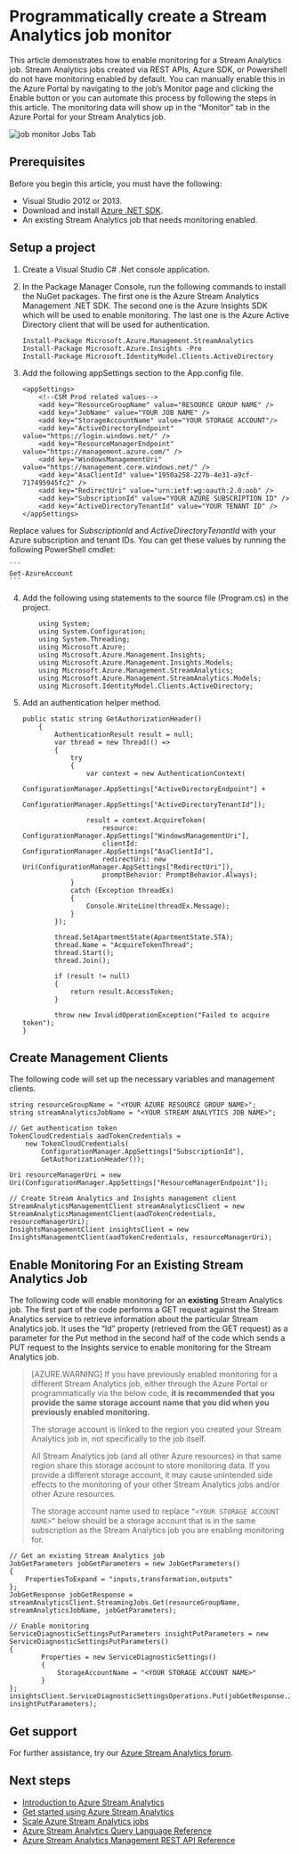 <properties 
	pageTitle="programmatically Monitor jobs on Stream Analytics | Microsoft Azure" 
	description="Learn how to programmatically monitor Stream Analytics jobs created via REST APIs, Azure SDK, or Powershell."
	keywords=".net monitor, job monitor, monitoring app"
	services="stream-analytics" 
	documentationCenter="" 
	authors="jeffstokes72" 
	manager="jhubbard" 
	editor="cgronlun"/>

<tags 
	ms.service="stream-analytics" 
	ms.devlang="na" 
	ms.topic="article" 
	ms.tgt_pltfrm="na" 
	ms.workload="data-services" 
	ms.date="09/26/2016" 
	ms.author="jeffstok"/>


# Programmatically create a Stream Analytics job monitor
 This article demonstrates how to enable monitoring for a Stream Analytics job. Stream Analytics jobs created via REST APIs, Azure SDK, or Powershell do not have monitoring enabled by default.  You can manually enable this in the Azure Portal by navigating to the job’s Monitor page and clicking the Enable button or you can automate this process by following the steps in this article. The monitoring data will show up in the “Monitor” tab in the Azure Portal for your Stream Analytics job.

![job monitor Jobs Tab](./media/stream-analytics-monitor-jobs/stream-analytics-monitor-jobs-tab.png)

## Prerequisites
Before you begin this article, you must have the following:

- Visual Studio 2012 or 2013.
- Download and install [Azure .NET SDK](https://azure.microsoft.com/downloads/).
- An existing Stream Analytics job that needs monitoring enabled.

## Setup a project

1.	Create a Visual Studio C# .Net console application.
2.	In the Package Manager Console, run the following commands to install the NuGet packages. The first one is the Azure Stream Analytics Management .NET SDK. The second one is the Azure Insights SDK which will be used to enable monitoring. The last one is the Azure Active Directory client that will be used for authentication.

    ```
    Install-Package Microsoft.Azure.Management.StreamAnalytics
    Install-Package Microsoft.Azure.Insights -Pre
    Install-Package Microsoft.IdentityModel.Clients.ActiveDirectory
    ```

3.	Add the following appSettings section to the App.config file.

    ```
    <appSettings>
    	<!--CSM Prod related values-->
    	<add key="ResourceGroupName" value="RESOURCE GROUP NAME" />
    	<add key="JobName" value="YOUR JOB NAME" />
    	<add key="StorageAccountName" value="YOUR STORAGE ACCOUNT"/>
    	<add key="ActiveDirectoryEndpoint" value="https://login.windows.net/" />
    	<add key="ResourceManagerEndpoint" value="https://management.azure.com/" />
    	<add key="WindowsManagementUri" value="https://management.core.windows.net/" />
    	<add key="AsaClientId" value="1950a258-227b-4e31-a9cf-717495945fc2" />
    	<add key="RedirectUri" value="urn:ietf:wg:oauth:2.0:oob" />
    	<add key="SubscriptionId" value="YOUR AZURE SUBSCRIPTION ID" />
    	<add key="ActiveDirectoryTenantId" value="YOUR TENANT ID" />
    </appSettings>
	```
Replace values for *SubscriptionId* and *ActiveDirectoryTenantId* with your Azure subscription and tenant IDs. You can get these values by running the following PowerShell cmdlet:

    ```
    Get-AzureAccount
    ```
4.	Add the following using statements to the source file (Program.cs) in the project. 

    ```
        using System;
        using System.Configuration;
        using System.Threading;
        using Microsoft.Azure;
        using Microsoft.Azure.Management.Insights;
        using Microsoft.Azure.Management.Insights.Models;
        using Microsoft.Azure.Management.StreamAnalytics;
        using Microsoft.Azure.Management.StreamAnalytics.Models;
        using Microsoft.IdentityModel.Clients.ActiveDirectory;
    ```
5.	Add an authentication helper method.

        public static string GetAuthorizationHeader()
        	{
        		AuthenticationResult result = null;
        		var thread = new Thread(() =>
        		{
        			try
        			{
            			var context = new AuthenticationContext(
                			ConfigurationManager.AppSettings["ActiveDirectoryEndpoint"] +
                			ConfigurationManager.AppSettings["ActiveDirectoryTenantId"]);

            			result = context.AcquireToken(
                			resource: ConfigurationManager.AppSettings["WindowsManagementUri"],
                			clientId: ConfigurationManager.AppSettings["AsaClientId"],
                			redirectUri: new Uri(ConfigurationManager.AppSettings["RedirectUri"]),
                			promptBehavior: PromptBehavior.Always);
        			}
        			catch (Exception threadEx)
        			{
            			Console.WriteLine(threadEx.Message);
        			}
    			});

    			thread.SetApartmentState(ApartmentState.STA);
    			thread.Name = "AcquireTokenThread";
    			thread.Start();
    			thread.Join();

    			if (result != null)
    			{
        			return result.AccessToken;
    			}

    			throw new InvalidOperationException("Failed to acquire token");
        }

## Create Management Clients
The following code will set up the necessary variables and management clients.

    string resourceGroupName = "<YOUR AZURE RESOURCE GROUP NAME>";
    string streamAnalyticsJobName = "<YOUR STREAM ANALYTICS JOB NAME>";

    // Get authentication token
    TokenCloudCredentials aadTokenCredentials =
    	new TokenCloudCredentials(
    		ConfigurationManager.AppSettings["SubscriptionId"],
    		GetAuthorizationHeader());

    Uri resourceManagerUri = new
    Uri(ConfigurationManager.AppSettings["ResourceManagerEndpoint"]);

    // Create Stream Analytics and Insights management client
    StreamAnalyticsManagementClient streamAnalyticsClient = new
    StreamAnalyticsManagementClient(aadTokenCredentials, resourceManagerUri);
    InsightsManagementClient insightsClient = new
    InsightsManagementClient(aadTokenCredentials, resourceManagerUri);

## Enable Monitoring For an Existing Stream Analytics Job

The following code will enable monitoring for an **existing** Stream Analytics job. The first part of the code performs a GET request against the Stream Analytics service to retrieve information about the particular Stream Analytics job. It uses the “Id” property (retrieved from the GET request) as a parameter for the Put method in the second half of the code which sends a PUT request to the Insights service to enable monitoring for the Stream Analytics job.

> [AZURE.WARNING]
> If you have previously enabled monitoring for a different Stream Analytics job, either through the Azure Portal or programmatically via the below code, **it is recommended that you provide the same storage account name that you did when you previously enabled monitoring.**
> 
> The storage account is linked to the region you created your Stream Analytics job in, not specifically to the job itself. 
> 
> All Stream Analytics job (and all other Azure resources) in that same region share this storage account to store monitoring data. If you provide a different storage account, it may cause unintended side effects to the monitoring of your other Stream Analytics jobs and/or other Azure resources.
> 
> The storage account name used to replace ```“<YOUR STORAGE ACCOUNT NAME>”``` below should be a storage account that is in the same subscription as the Stream Analytics job you are enabling monitoring for.

    // Get an existing Stream Analytics job
    JobGetParameters jobGetParameters = new JobGetParameters()
    {
    	PropertiesToExpand = "inputs,transformation,outputs"
    };
    JobGetResponse jobGetResponse = streamAnalyticsClient.StreamingJobs.Get(resourceGroupName, streamAnalyticsJobName, jobGetParameters);

    // Enable monitoring
    ServiceDiagnosticSettingsPutParameters insightPutParameters = new ServiceDiagnosticSettingsPutParameters()
    {
    		Properties = new ServiceDiagnosticSettings()
    		{
        		StorageAccountName = "<YOUR STORAGE ACCOUNT NAME>"
    		}
    };
    insightsClient.ServiceDiagnosticSettingsOperations.Put(jobGetResponse.Job.Id, insightPutParameters);



## Get support
For further assistance, try our [Azure Stream Analytics forum](https://social.msdn.microsoft.com/Forums/en-US/home?forum=AzureStreamAnalytics). 


## Next steps

- [Introduction to Azure Stream Analytics](stream-analytics-introduction.md)
- [Get started using Azure Stream Analytics](stream-analytics-get-started.md)
- [Scale Azure Stream Analytics jobs](stream-analytics-scale-jobs.md)
- [Azure Stream Analytics Query Language Reference](https://msdn.microsoft.com/library/azure/dn834998.aspx)
- [Azure Stream Analytics Management REST API Reference](https://msdn.microsoft.com/library/azure/dn835031.aspx)
 
